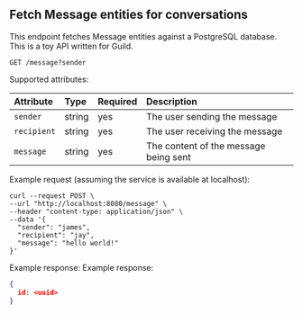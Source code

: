 ## Fetch Message entities for conversations

This endpoint fetches Message entities against a PostgreSQL database. This is a toy API written for Guild.

```plaintext
GET /message?sender
```

Supported attributes:

| Attribute   | Type     | Required | Description           |
|:------------|:---------|:---------|:----------------------|
| `sender`    | string   | yes      | The user sending the message |
| `recipient` | string   | yes      | The user receiving the message |
| `message`   | string   | yes      | The content of the message being sent |

Example request (assuming the service is available at localhost):

```shell
curl --request POST \
--url "http://localhost:8080/message" \
--header "content-type: application/json" \
--data '{
  "sender": "james",
  "recipient": "jay",
  "message": "hello world!"
}'
```

Example response:
Example response:

```json
{
  id: <uuid>    
}
```

